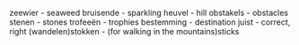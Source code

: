 zeewier - seaweed
bruisende - sparkling
heuvel - hill
obstakels - obstacles
stenen - stones
trofeeën - trophies
bestemming - destination
juist - correct, right
(wandelen)stokken - (for walking in the mountains)sticks 